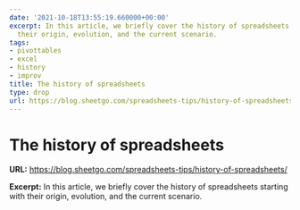 ```yaml
---
date: '2021-10-18T13:55:19.660000+00:00'
excerpt: In this article, we briefly cover the history of spreadsheets starting with
  their origin, evolution, and the current scenario.
tags:
- pivottables
- excel
- history
- improv
title: The history of spreadsheets
type: drop
url: https://blog.sheetgo.com/spreadsheets-tips/history-of-spreadsheets/
---
```


# The history of spreadsheets

**URL:** https://blog.sheetgo.com/spreadsheets-tips/history-of-spreadsheets/

**Excerpt:** In this article, we briefly cover the history of spreadsheets starting with their origin, evolution, and the current scenario.

